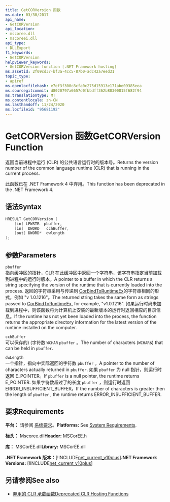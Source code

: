 ```yaml
---
title: GetCORVersion 函数
ms.date: 03/30/2017
api_name:
- GetCORVersion
api_location:
- mscoree.dll
- mscoreei.dll
api_type:
- DLLExport
f1_keywords:
- GetCORVersion
helpviewer_keywords:
- GetCORVersion function [.NET Framework hosting]
ms.assetid: 2f09cd37-bf3a-4cc5-87b0-adc42a7eed31
topic_type:
- apiref
ms.openlocfilehash: e7ef3f300c8cfa0c275d15913e171abe09385eea
ms.sourcegitcommit: d8020797a6657d0fbbdff362b80300815f682f94
ms.translationtype: MT
ms.contentlocale: zh-CN
ms.lasthandoff: 11/24/2020
ms.locfileid: "95681192"
---
```

# <a name="getcorversion-function"></a><span data-ttu-id="e355d-102">GetCORVersion 函数</span><span class="sxs-lookup"><span data-stu-id="e355d-102">GetCORVersion Function</span></span>

<span data-ttu-id="e355d-103">返回当前进程中运行 (CLR) 的公共语言运行时的版本号。</span><span class="sxs-lookup"><span data-stu-id="e355d-103">Returns the version number of the common language runtime (CLR) that is running in the current process.</span></span>  
  
 <span data-ttu-id="e355d-104">此函数已在 .NET Framework 4 中弃用。</span><span class="sxs-lookup"><span data-stu-id="e355d-104">This function has been deprecated in the .NET Framework 4.</span></span>  
  
## <a name="syntax"></a><span data-ttu-id="e355d-105">语法</span><span class="sxs-lookup"><span data-stu-id="e355d-105">Syntax</span></span>  
  
```cpp  
HRESULT GetCORVersion (  
    [in] LPWSTR  pbuffer,  
    [in]  DWORD   cchBuffer,
    [out] DWORD*  dwlength  
);
```  
  
## <a name="parameters"></a><span data-ttu-id="e355d-106">参数</span><span class="sxs-lookup"><span data-stu-id="e355d-106">Parameters</span></span>  

 `pbuffer`  
 <span data-ttu-id="e355d-107">指向缓冲区的指针，CLR 在此缓冲区中返回一个字符串，该字符串指定当前加载到进程中的运行时版本。</span><span class="sxs-lookup"><span data-stu-id="e355d-107">A pointer to a buffer in which the CLR returns a string specifying the version of the runtime that is currently loaded into the process.</span></span> <span data-ttu-id="e355d-108">返回的字符串采用与传递到 [CorBindToRuntimeEx](corbindtoruntimeex-function.md)的字符串相同的形式，例如 "v 1.0.1216"。</span><span class="sxs-lookup"><span data-stu-id="e355d-108">The returned string takes the same form as strings passed to [CorBindToRuntimeEx](corbindtoruntimeex-function.md), for example, "v1.0.1216".</span></span> <span data-ttu-id="e355d-109">如果运行时尚未加载到进程中，则该函数将为计算机上安装的最新版本的运行时返回相应的目录信息。</span><span class="sxs-lookup"><span data-stu-id="e355d-109">If the runtime has not yet been loaded into the process, the function returns the appropriate directory information for the latest version of the runtime installed on the computer.</span></span>  
  
 `cchBuffer`  
 <span data-ttu-id="e355d-110">可以保存的)  (字符数 `WCHAR` `pbuffer` 。</span><span class="sxs-lookup"><span data-stu-id="e355d-110">The number of characters (`WCHAR`s) that can be held in `pbuffer`.</span></span>  
  
 `dwLength`  
 <span data-ttu-id="e355d-111">一个指针，指向中实际返回的字符数 `pbuffer` 。</span><span class="sxs-lookup"><span data-stu-id="e355d-111">A pointer to the number of characters actually returned in `pbuffer`.</span></span> <span data-ttu-id="e355d-112">如果 `pbuffer` 为 null 指针，则运行时返回 E_POINTER。</span><span class="sxs-lookup"><span data-stu-id="e355d-112">If `pbuffer` is a null pointer, the runtime returns E_POINTER.</span></span> <span data-ttu-id="e355d-113">如果字符数超过了的长度 `pbuffer` ，则运行时返回 ERROR_INSUFFICIENT_BUFFER。</span><span class="sxs-lookup"><span data-stu-id="e355d-113">If the number of characters is greater then the length of `pbuffer` , the runtime returns ERROR_INSUFFICIENT_BUFFER.</span></span>  
  
## <a name="requirements"></a><span data-ttu-id="e355d-114">要求</span><span class="sxs-lookup"><span data-stu-id="e355d-114">Requirements</span></span>  

 <span data-ttu-id="e355d-115">**平台：** 请参阅 [系统要求](../../get-started/system-requirements.md)。</span><span class="sxs-lookup"><span data-stu-id="e355d-115">**Platforms:** See [System Requirements](../../get-started/system-requirements.md).</span></span>  
  
 <span data-ttu-id="e355d-116">**标头：** Mscoree.dll</span><span class="sxs-lookup"><span data-stu-id="e355d-116">**Header:** MSCorEE.h</span></span>  
  
 <span data-ttu-id="e355d-117">**库：** MSCorEE.dll</span><span class="sxs-lookup"><span data-stu-id="e355d-117">**Library:** MSCorEE.dll</span></span>  
  
 <span data-ttu-id="e355d-118">**.NET Framework 版本：**[!INCLUDE[net_current_v10plus](../../../../includes/net-current-v10plus-md.md)]</span><span class="sxs-lookup"><span data-stu-id="e355d-118">**.NET Framework Versions:** [!INCLUDE[net_current_v10plus](../../../../includes/net-current-v10plus-md.md)]</span></span>  
  
## <a name="see-also"></a><span data-ttu-id="e355d-119">另请参阅</span><span class="sxs-lookup"><span data-stu-id="e355d-119">See also</span></span>

- [<span data-ttu-id="e355d-120">弃用的 CLR 承载函数</span><span class="sxs-lookup"><span data-stu-id="e355d-120">Deprecated CLR Hosting Functions</span></span>](deprecated-clr-hosting-functions.md)

